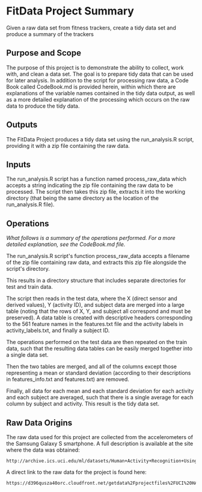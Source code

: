 # FitData Project Summary
Given a raw data set from fitness trackers, create a tidy data set and produce a summary of the trackers

## Purpose and Scope
The purpose of this project is to demonstrate the ability to collect, work with, and clean a data set. The goal is to prepare tidy data that can be used for later analysis. In addition to the script for processing raw data, a Code Book called CodeBook.md is provided herein, within which there are explanations of the variable names contained in the tidy data output, as well as a more detailed explanation of the processing which occurs on the raw data to produce the tidy data.  

  
## Outputs
The FitData Project produces a tidy data set using the run_analysis.R script, providing it with a zip file containing the raw data.  

  
## Inputs
The run_analysis.R script has a function named process_raw_data which accepts a string indicating the zip file containing the raw data to be processed. The script then takes this zip file, extracts it into the working directory (that being the same directory as the location of the run_analysis.R file).  


## Operations
_What follows is a summary of the operations performed. For a more detailed explanation, see the CodeBook.md file._  

The run_analysis.R script's function process_raw_data accepts a filename of the zip file containing raw data, and extracts this zip file alongside the script's directory.  

This results in a directory structure that includes separate directories for test and train data.  

The script then reads in the test data, where the X (direct sensor and derived values), Y (activity ID), and subject data are merged into a large table (noting that the rows of X, Y, and subject all correspond and must be preserved). A data table is created with descriptive headers corresponding to the 561 feature names in the features.txt file and the activity labels in activity_labels.txt, and finally a subject ID.   

The operations performed on the test data are then repeated on the train data, such that the resulting data tables can be easily merged together into a single data set.  

Then the two tables are merged, and all of the columns except those representing a mean or standard deviation (according to their descriptions in features_info.txt and features.txt) are removed.  

Finally, all data for each mean and each standard deviation for each activity and each subject are averaged, such that there is a single average for each column by subject and activity. This result is the tidy data set.  


## Raw Data Origins
The raw data used for this project are collected from the accelerometers of the Samsung Galaxy S smartphone. A full description is available at the site where the data was obtained: 
```
http://archive.ics.uci.edu/ml/datasets/Human+Activity+Recognition+Using+Smartphones 
```
A direct link to the raw data for the project is found here: 
```
https://d396qusza40orc.cloudfront.net/getdata%2Fprojectfiles%2FUCI%20HAR%20Dataset.zip 
```